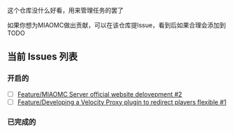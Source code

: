 这个仓库没什么好看，用来管理任务的罢了

如果你想为MIAOMC做出贡献，可以在该仓库提Issue，看到后如果合理会添加到 TODO

## 当前 Issues 列表

### 开启的

<!-- issues-start -->

- [ ] [Feature/MIAOMC Server official website delovepment #2](https://github.com/MIAOMC-Server/.github/issues/2)
- [ ] [Feature/Developing a Velocity Proxy plugin to redirect players flexible #1](https://github.com/MIAOMC-Server/.github/issues/1)

<!-- issues-end -->


### 已完成的

<!-- issues-done-start -->



<!-- issues-done-end -->
